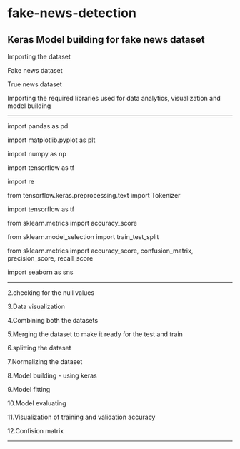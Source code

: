 # fake-news-detection
## Keras Model building for fake news dataset

Importing the dataset

Fake news dataset

True news dataset

Importing the required libraries used for data analytics, visualization and model building

---

import pandas as pd 

import matplotlib.pyplot as plt 

import numpy as np 

import tensorflow as tf 

import re 

from tensorflow.keras.preprocessing.text import Tokenizer

import tensorflow as tf

from sklearn.metrics import accuracy_score

from sklearn.model_selection import train_test_split

from sklearn.metrics import accuracy_score, confusion_matrix, precision_score, recall_score

import seaborn as sns 

---

2.checking for the null values

3.Data visualization

4.Combining both the datasets

5.Merging the dataset to make it ready for the test and train

6.splitting the dataset

7.Normalizing the dataset

8.Model building - using keras

9.Model fitting

10.Model evaluating

11.Visualization of training and validation accuracy

12.Confision matrix

---

